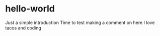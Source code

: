 # hello-world
Just a simple introduction
Time to test making a comment on here
I love tacos and coding
